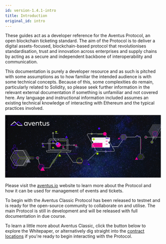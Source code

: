 ```yaml
---
id: version-1.4.1-intro
title: Introduction
original_id: intro
---
```


These guides act as a developer reference for the Aventus Protocol, an open blockchain ticketing standard. The aim of the Protocol is to deliver a digital assets-focused, blockchain-based protocol that revolutionises standardisation, trust and innovation across enterprises and supply chains by acting as a secure and independent backbone of interoperability and communication.

This documentation is purely a developer resource and as such is pitched with some assumptions as to how familiar the intended audience is with some technical concepts. Because of this, some complexities do remain, particularly related to Solidity, so please seek further information in the relevant external documentation if something is unfamiliar and not covered here. Any language and instructional information included assumes an existing technical knowledge of interacting with Ethereum and the typical practices involved.

![](https://raw.githubusercontent.com/AventusProtocolFoundation/docs/master/resources/aventus-header.jpeg)

Please visit the [aventus.io](https://aventus.io/) website to learn more about the Protocol and how it can be used for management of events and tickets.

To begin with the Aventus Classic Protocol has been released to testnet and is ready for the open-source community to collaborate on and utilise. The main Protocol is still in development and will be released with full documentation in due course.

To learn a little more about Aventus Classic, click the button below to explore the Whitepaper, or alternatively dig straight into the [contract locations](/docs/classic-contracts) if you're ready to begin interacting with the Protocol.
